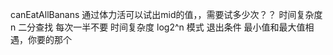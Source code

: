 canEatAllBanans 通过体力活可以试出mid的值，，需要试多少次？？
时间复杂度 n 
二分查找 每次一半不要  时间复杂度 log2^n
模式 
退出条件 最小值和最大值相遇，你要的那个